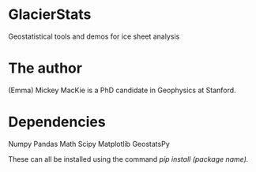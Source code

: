 # GlacierStats
Geostatistical tools and demos for ice sheet analysis


# The author
(Emma) Mickey MacKie is a PhD candidate in Geophysics at Stanford.


# Dependencies
Numpy
Pandas
Math
Scipy
Matplotlib
GeostatsPy

These can all be installed using the command *pip install (package name).*
